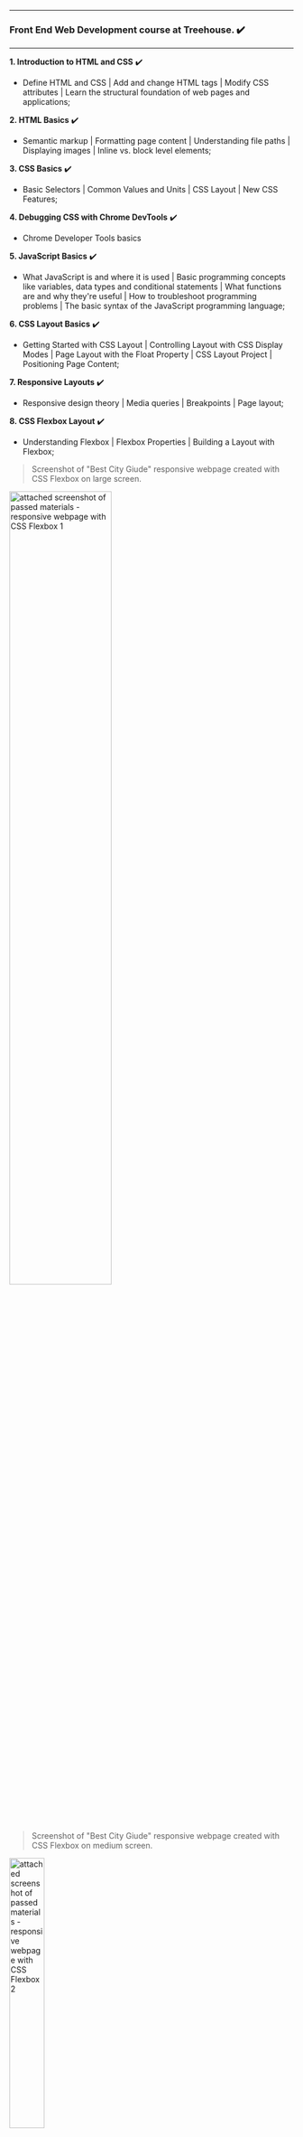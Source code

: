 - - -
### Front End Web Development course at Treehouse. :heavy_check_mark:
- - -
**1. Introduction to HTML and CSS**  :heavy_check_mark:
* Define HTML and CSS
| Add and change HTML tags
| Modify CSS attributes
| Learn the structural foundation of web pages and applications;

**2. HTML Basics** :heavy_check_mark:
* Semantic markup
| Formatting page content
| Understanding file paths
| Displaying images
| Inline vs. block level elements;

**3. CSS Basics** :heavy_check_mark:
* Basic Selectors
| Common Values and Units
| CSS Layout
| New CSS Features;

**4. Debugging CSS with Chrome DevTools** :heavy_check_mark:
* Chrome Developer Tools basics

**5. JavaScript Basics** :heavy_check_mark:
* What JavaScript is and where it is used
| Basic programming concepts like variables, data types and conditional statements
| What functions are and why they're useful
| How to troubleshoot programming problems
| The basic syntax of the JavaScript programming language;

**6. CSS Layout Basics** :heavy_check_mark:
* Getting Started with CSS Layout
| Controlling Layout with CSS Display Modes
| Page Layout with the Float Property
| CSS Layout Project
| Positioning Page Content;

**7. Responsive Layouts** :heavy_check_mark:
* Responsive design theory
| Media queries
| Breakpoints
| Page layout;

**8. CSS Flexbox Layout** :heavy_check_mark:
* Understanding Flexbox
| Flexbox Properties
| Building a Layout with Flexbox;

> Screenshot of "Best City Giude" responsive webpage created with CSS Flexbox on large screen.

<img alt="attached screenshot of passed materials - responsive webpage with CSS Flexbox 1" src="front-end_treehouse_course/img_final_scrn/css_flexbox_1.jpg" 
width="60%">
<br/><br/>

> Screenshot of "Best City Giude" responsive webpage created with CSS Flexbox on medium screen.

<img alt="attached screenshot of passed materials - responsive webpage with CSS Flexbox 2" src="front-end_treehouse_course/img_final_scrn/css_flexbox_2b.jpg" 
width="35%"> <br/><br/>

> Screenshot of "Best City Giude" responsive webpage created with CSS Flexbox on smaller screen.

<img alt="attached screenshot of passed materials - responsive webpage with CSS Flexbox 3" src="front-end_treehouse_course/img_final_scrn/css_flexbox_3b.jpg" 
width="25%"> <br/><br/>

**9. HTML Forms** :heavy_check_mark:
* Forms
| Input elements
| Select menus
| Radio buttons
| Checkboxes;

> Screenshot of "Sign up form" responsive webpage created with HTML forms.

<img alt="attached screenshot of passed materials - responsive webpage with HTML forms" src="front-end_treehouse_course/img_final_scrn/html_forms.jpg" 
width="60%"><br/><br/>

**10. Introduction to Git** :heavy_check_mark:
* Git basics
| GitHub;

**11. JavaScript Loops, Arrays and Objects** :heavy_check_mark:
* Loops
| Arrays
| Objects
| DRY Programming;

> Screenshot of "Color Blocks" webpage created with JS loops.

<img alt="attached screenshot of passed materials - webpage color blocks" src="front-end_treehouse_course/img_final_scrn/js_loops.jpg" 
width="60%"><br/><br/>

**12. JavaScript and the DOM** :heavy_check_mark:
* What is the DOM?
| Making Changes to the DOM
| Responding to User Interaction
| Travelling Through the DOM (Traversal);

**13. CSS Selectors** :heavy_check_mark:
* Attribute selectors
| Advanced pseudo-classes
| Pseudo-elements;

> Screenshot of "My Gallery"  webpage created with CSS Selectors.

<img alt="attached screenshot of passed materials - webpage with CSS Selectors" src="front-end_treehouse_course/img_final_scrn/css_selectors_advanced_1.jpg" 
width="60%"><br/><br/>

> Screenshot of "Contact Form" webpage created with CSS Selectors.

<img alt="attached screenshot of passed materials - contact form with CSS Selectors" src="front-end_treehouse_course/img_final_scrn/css_selectors_attribute_1.jpg" 
width="25%"><br/><br/>

> Screenshot of "Contact Form" with reset button, webpage created with CSS Selectors.

<img alt="attached screenshot of passed materials - contact form with CSS Selectors" src="front-end_treehouse_course/img_final_scrn/css_selectors_basics_2.jpg" 
width="25%"><br/><br/>

**14. jQuery Basics** :heavy_check_mark:
* Event handling
| Manipulating the DOM
| DOM Traversal
| jQuery Collections;

> Screenshot of "jQuery Weekly" webpage created with jQuery.

<img alt="attached screenshot of passed materials - webpage with jQuery" src="front-end_treehouse_course/img_final_scrn/jq_collections.jpg" 
width="60%"><br/><br/>

> Screenshot of "Blog Post" webpage animation created with jQuery.

<img alt="attached screenshot of passed materials - animation with jQuery" src="front-end_treehouse_course/img_final_scrn/jquery_animation_elements.jpg" 
width="60%"><br/><br/>

**15. Bootstrap 4 Basics** :heavy_check_mark:
* Working with components
| Layout with the grid
| Styling content
| Building and laying out forms;

> Screenshot of "Full Stack Conf" webpage created with bootstrap components.

<img alt="attached_screenshot_ of_ passed_materials - bootstrap components" src="front-end_treehouse_course/img_final_scrn/bootstrap_4_components.jpg" 
width="60%"><br/><br/>

**16. Introduction to Front End Performance Optimization** :heavy_check_mark:
* Performance measurement
| Reduce HTTP requests
| CSS and JavaScript minification;

**17. HTML Tables** :heavy_check_mark:
* Table elements
| Organizing tables;

> Screenshot of "Employee information" webpage created with HTML tables.

<img alt="attached screenshot of passed materials - webpage with HTML tables" src="front-end_treehouse_course/img_final_scrn/html_tables.jpg" 
width="60%"><br/><br/>

**18. HTML Video and Audio** :heavy_check_mark:
* Video element
| Audio element
| Custom media players;

> Screenshot of "HTML Video and Audio"  webpage.

<img alt="attached screenshot of passed materials - webpage with Video element" src="front-end_treehouse_course/img_final_scrn/video_html.jpg" 
width="60%"><br/><br/>

**19. Create a Media Player with MediaElements.js** :heavy_check_mark:
* MediaElement.js basics

**20. AJAX Basics** :heavy_check_mark:
* AJAX Concepts
| How to use JavaScript to make AJAX requests
| How to use jQuery to make AJAX requests
| How to process JSON with jQuery and JavaScript
| How to use a 3rd party API with AJAX and jQuery;

**21. Object-Oriented JavaScript** :heavy_check_mark:
* Basics of object-oriented programming
| Creating your own objects with properties and methods
| ES2015 Class syntax
| Constructors, getters, and setters;

**22. Web Accessibility Compliance** :heavy_check_mark:
* Accessibility at a Glance
| NonVisual Desktop Access
| WCAG 2.0
| Semantic HTML
| WAI-ARIA
| Testing for Accessibility;

**23. Website Optimization** :heavy_check_mark:
* Overview of the Chrome DevTools
| Website optimization using the Chrome DevTools
| Code debugging with the Chrome DevTools;

**24. Hosting Your Websites** :heavy_check_mark:
* GitHub Pages







